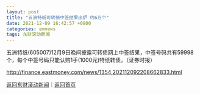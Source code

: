 ```yaml
---
layout: post
title: "五洲特纸可转债中签结果出炉 约6万个"
date: 2021-12-09 16:42:57 +0800
categories: emnews
tags: 东财滚动新闻
---
```


五洲特纸(605007)12月9日晚间披露可转债网上中签结果，中签号码共有59998个，每个中签号码只能认购1手(1000元)特纸转债。（证券时报）

<http://finance.eastmoney.com/news/1354,202112092208662833.html>

[返回东财滚动新闻](//finews.withounder.com/emnews/)｜[返回首页](//finews.withounder.com/)